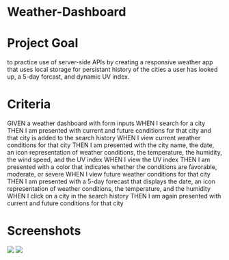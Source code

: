 # Weather-Dashboard

# Project Goal

to practice use of server-side APIs by creating a responsive weather app that uses local storage for persistant history of the cities a user has looked up, a 5-day forcast, and dynamic UV index.

# Criteria

GIVEN a weather dashboard with form inputs
WHEN I search for a city
THEN I am presented with current and future conditions for that city and that city is added to the search history
WHEN I view current weather conditions for that city
THEN I am presented with the city name, the date, an icon representation of weather conditions, the temperature, the humidity, the wind speed, and the UV index
WHEN I view the UV index
THEN I am presented with a color that indicates whether the conditions are favorable, moderate, or severe
WHEN I view future weather conditions for that city
THEN I am presented with a 5-day forecast that displays the date, an icon representation of weather conditions, the temperature, and the humidity
WHEN I click on a city in the search history
THEN I am again presented with current and future conditions for that city

# Screenshots
![](https://github.com/bskutivan/Weather-Dashboard/blob/master/Develop/images/screenshot2.jpg)
![](https://github.com/bskutivan/Weather-Dashboard/blob/master/Develop/images/Screenshot1.jpg) 

